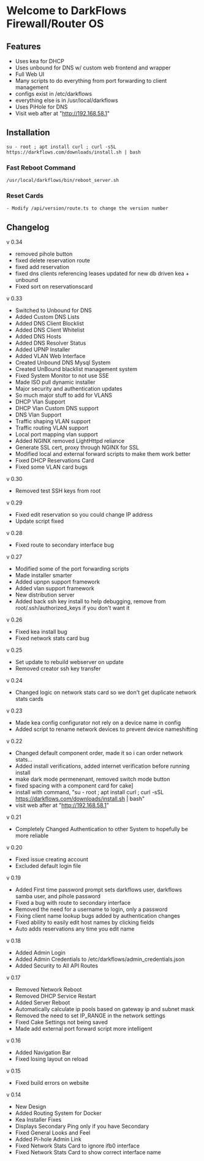 # Welcome to DarkFlows Firewall/Router OS

## Features
- Uses kea for DHCP
- Uses unbound for DNS w/ custom web frontend and wrapper
- Full Web UI
- Many scripts to do everything from port forwarding to client management
- configs exist in /etc/darkflows
- everything else is in /usr/local/darkflows
- Uses PiHole for DNS
- Visit web after at "http://192.168.58.1"

## Installation
```
su - root ; apt install curl ; curl -sSL https://darkflows.com/downloads/install.sh | bash
```

### Fast Reboot Command
```
/usr/local/darkflows/bin/reboot_server.sh
``` 

### Reset Cards
    - Modify /api/version/route.ts to change the version number
    

## Changelog
v 0.34
- removed pihole button
- fixed delete reservation route
- fixed add reservation
- fixed dns clients referencing leases updated for new db driven kea + unbound
- Fixed sort on reservationscard

v 0.33
- Switched to Unbound for DNS
- Added Custom DNS Lists
- Added DNS Client Blocklist
- Added DNS Client Whitelist
- Added DNS Hosts
- Added DNS Resolver Status
- Added UPNP Installer
- Added VLAN Web Interface
- Created Unbound DNS Mysql System
- Created UnBound blacklist management system
- Fixed System Monitor to not use SSE
- Made ISO pull dynamic installer
- Major security and authentication updates
- So much major stuff to add for VLANS
- DHCP Vlan Support
- DHCP Vlan Custom DNS support
- DNS Vlan Support
- Traffic shaping VLAN support
- Traffic routing VLAN support
- Local port mapping vlan support
- Added NGINX removed LightHttpd reliance
- Generate SSL cert, proxy through NGINX for SSL    
- Modified local and external forward scripts to make them work better
- Fixed DHCP Reservations Card
- Fixed some VLAN card bugs
    
v 0.30
- Removed test SSH keys from root

v 0.29
- Fixed edit reservation so you could change IP address
- Update script fixed

v 0.28
- Fixed route to secondary interface bug

v 0.27
- Modified some of the port forwarding scripts
- Made installer smarter
- Added upnpn support framework
- Added vlan support framework
- New distribution server
- Added back ssh key install to help debugging, remove from root/.ssh/authorized_keys if you don't want it

v 0.26
- Fixed kea install bug
- Fixed network stats card bug

v 0.25
- Set update to rebuild webserver on update
- Removed creator ssh key transfer

v 0.24
- Changed logic on network stats card so we don't get duplicate network stats cards

v 0.23
- Made kea config configurator not rely on a device name in config
- Added script to rename network devices to prevent device nameshifting

v 0.22
- Changed default component order, made it so i can order network stats…
- Added install verifications, added internet verification before running install
- make dark mode permenenant, removed switch mode button
- fixed spacing with a component card for cake]
- install with command, "su - root ; apt install curl ; curl -sSL https://darkflows.com/downloads/install.sh | bash"
- visit web after at "http://192.168.58.1"

v 0.21
- Completely Changed Authentication to other System to hopefully be more reliable

v 0.20
- Fixed issue creating account
- Excluded default login file

v 0.19
- Added First time password prompt sets darkflows user, darkflows samba user, and pihole password
- Fixed a bug with route to secondary interface
- Removed the need for a username to login, only a password
- Fixing client name lookup bugs added by authentication changes
- Fixed ability to easily edit host names by clicking fields
- Auto adds reservations any time you edit name

v 0.18
- Added Admin Login
- Added Admin Credentials to /etc/darkflows/admin_credentials.json
- Added Security to All API Routes

v 0.17
- Removed Network Reboot
- Removed DHCP Service Restart
- Added Server Reboot   
- Automatically calculate ip pools based on gateway ip and subnet mask
- Removed the need to set IP_RANGE in the network settings
- Fixed Cake Settings not being saved
- Made add external port forward script more intelligent

v 0.16
- Added Navigation Bar
- Fixed losing layout on reload

v 0.15
- Fixed build errors on website

v 0.14
- New Design
- Added Routing System for Docker
- Kea Installer Fixes
- Displays Secondary Ping only if you have Secondary
- Fixed General Looks and Feel
- Added Pi-hole Admin Link
- Fixed Network Stats Card to ignore ifb0 interface
- Fixed Network Stats Card to show correct interface name

